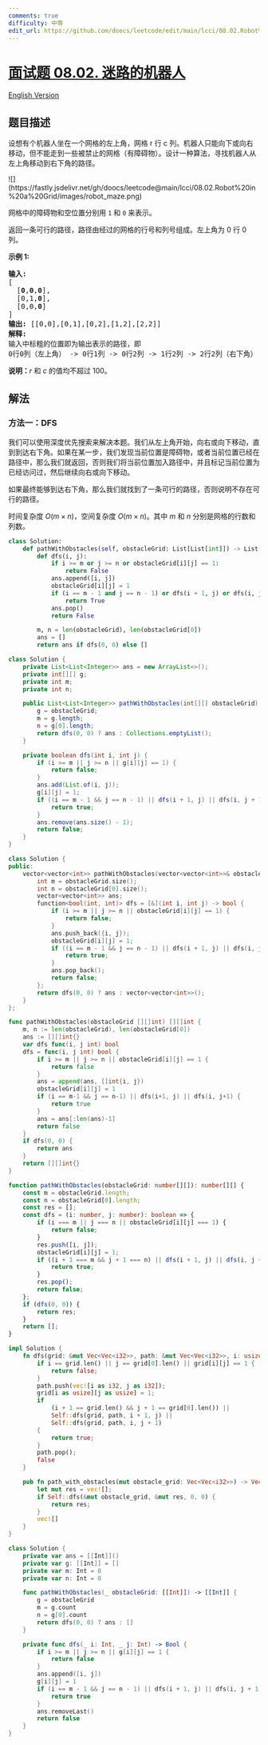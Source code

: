 ```yaml
---
comments: true
difficulty: 中等
edit_url: https://github.com/doocs/leetcode/edit/main/lcci/08.02.Robot%20in%20a%20Grid/README.md
---
```


# [面试题 08.02. 迷路的机器人](https://leetcode.cn/problems/robot-in-a-grid-lcci)

[English Version](/lcci/08.02.Robot%20in%20a%20Grid/README_EN.md)

## 题目描述

<!-- 这里写题目描述 -->
<p>设想有个机器人坐在一个网格的左上角，网格 r 行 c 列。机器人只能向下或向右移动，但不能走到一些被禁止的网格（有障碍物）。设计一种算法，寻找机器人从左上角移动到右下角的路径。</p>
![](https://fastly.jsdelivr.net/gh/doocs/leetcode@main/lcci/08.02.Robot%20in%20a%20Grid/images/robot_maze.png)
<p>网格中的障碍物和空位置分别用 <code>1</code> 和 <code>0</code> 来表示。</p>
<p>返回一条可行的路径，路径由经过的网格的行号和列号组成。左上角为 0 行 0 列。</p>
<p><strong>示例&nbsp;1:</strong></p>
<pre><strong>输入:
</strong>[
&nbsp; [<strong>0</strong>,<strong>0</strong>,<strong>0</strong>],
&nbsp; [0,1,<strong>0</strong>],
&nbsp; [0,0,<strong>0</strong>]
]
<strong>输出:</strong> [[0,0],[0,1],[0,2],[1,2],[2,2]]
<strong>解释: 
</strong>输入中标粗的位置即为输出表示的路径，即
0行0列（左上角） -&gt; 0行1列 -&gt; 0行2列 -&gt; 1行2列 -&gt; 2行2列（右下角）</pre>
<p><strong>说明：</strong><em>r</em>&nbsp;和 <em>c </em>的值均不超过 100。</p>

## 解法

### 方法一：DFS

我们可以使用深度优先搜索来解决本题。我们从左上角开始，向右或向下移动，直到到达右下角。如果在某一步，我们发现当前位置是障碍物，或者当前位置已经在路径中，那么我们就返回，否则我们将当前位置加入路径中，并且标记当前位置为已经访问过，然后继续向右或向下移动。

如果最终能够到达右下角，那么我们就找到了一条可行的路径，否则说明不存在可行的路径。

时间复杂度 $O(m \times n)$，空间复杂度 $O(m \times n)$。其中 $m$ 和 $n$ 分别是网格的行数和列数。

<!-- tabs:start -->

```python
class Solution:
    def pathWithObstacles(self, obstacleGrid: List[List[int]]) -> List[List[int]]:
        def dfs(i, j):
            if i >= m or j >= n or obstacleGrid[i][j] == 1:
                return False
            ans.append([i, j])
            obstacleGrid[i][j] = 1
            if (i == m - 1 and j == n - 1) or dfs(i + 1, j) or dfs(i, j + 1):
                return True
            ans.pop()
            return False

        m, n = len(obstacleGrid), len(obstacleGrid[0])
        ans = []
        return ans if dfs(0, 0) else []
```

```java
class Solution {
    private List<List<Integer>> ans = new ArrayList<>();
    private int[][] g;
    private int m;
    private int n;

    public List<List<Integer>> pathWithObstacles(int[][] obstacleGrid) {
        g = obstacleGrid;
        m = g.length;
        n = g[0].length;
        return dfs(0, 0) ? ans : Collections.emptyList();
    }

    private boolean dfs(int i, int j) {
        if (i >= m || j >= n || g[i][j] == 1) {
            return false;
        }
        ans.add(List.of(i, j));
        g[i][j] = 1;
        if ((i == m - 1 && j == n - 1) || dfs(i + 1, j) || dfs(i, j + 1)) {
            return true;
        }
        ans.remove(ans.size() - 1);
        return false;
    }
}
```

```cpp
class Solution {
public:
    vector<vector<int>> pathWithObstacles(vector<vector<int>>& obstacleGrid) {
        int m = obstacleGrid.size();
        int n = obstacleGrid[0].size();
        vector<vector<int>> ans;
        function<bool(int, int)> dfs = [&](int i, int j) -> bool {
            if (i >= m || j >= n || obstacleGrid[i][j] == 1) {
                return false;
            }
            ans.push_back({i, j});
            obstacleGrid[i][j] = 1;
            if ((i == m - 1 && j == n - 1) || dfs(i + 1, j) || dfs(i, j + 1)) {
                return true;
            }
            ans.pop_back();
            return false;
        };
        return dfs(0, 0) ? ans : vector<vector<int>>();
    }
};
```

```go
func pathWithObstacles(obstacleGrid [][]int) [][]int {
	m, n := len(obstacleGrid), len(obstacleGrid[0])
	ans := [][]int{}
	var dfs func(i, j int) bool
	dfs = func(i, j int) bool {
		if i >= m || j >= n || obstacleGrid[i][j] == 1 {
			return false
		}
		ans = append(ans, []int{i, j})
		obstacleGrid[i][j] = 1
		if (i == m-1 && j == n-1) || dfs(i+1, j) || dfs(i, j+1) {
			return true
		}
		ans = ans[:len(ans)-1]
		return false
	}
	if dfs(0, 0) {
		return ans
	}
	return [][]int{}
}
```

```ts
function pathWithObstacles(obstacleGrid: number[][]): number[][] {
    const m = obstacleGrid.length;
    const n = obstacleGrid[0].length;
    const res = [];
    const dfs = (i: number, j: number): boolean => {
        if (i === m || j === n || obstacleGrid[i][j] === 1) {
            return false;
        }
        res.push([i, j]);
        obstacleGrid[i][j] = 1;
        if ((i + 1 === m && j + 1 === n) || dfs(i + 1, j) || dfs(i, j + 1)) {
            return true;
        }
        res.pop();
        return false;
    };
    if (dfs(0, 0)) {
        return res;
    }
    return [];
}
```

```rust
impl Solution {
    fn dfs(grid: &mut Vec<Vec<i32>>, path: &mut Vec<Vec<i32>>, i: usize, j: usize) -> bool {
        if i == grid.len() || j == grid[0].len() || grid[i][j] == 1 {
            return false;
        }
        path.push(vec![i as i32, j as i32]);
        grid[i as usize][j as usize] = 1;
        if
            (i + 1 == grid.len() && j + 1 == grid[0].len()) ||
            Self::dfs(grid, path, i + 1, j) ||
            Self::dfs(grid, path, i, j + 1)
        {
            return true;
        }
        path.pop();
        false
    }

    pub fn path_with_obstacles(mut obstacle_grid: Vec<Vec<i32>>) -> Vec<Vec<i32>> {
        let mut res = vec![];
        if Self::dfs(&mut obstacle_grid, &mut res, 0, 0) {
            return res;
        }
        vec![]
    }
}
```

```swift
class Solution {
    private var ans = [[Int]]()
    private var g: [[Int]] = []
    private var m: Int = 0
    private var n: Int = 0

    func pathWithObstacles(_ obstacleGrid: [[Int]]) -> [[Int]] {
        g = obstacleGrid
        m = g.count
        n = g[0].count
        return dfs(0, 0) ? ans : []
    }

    private func dfs(_ i: Int, _ j: Int) -> Bool {
        if i >= m || j >= n || g[i][j] == 1 {
            return false
        }
        ans.append([i, j])
        g[i][j] = 1
        if (i == m - 1 && j == n - 1) || dfs(i + 1, j) || dfs(i, j + 1) {
            return true
        }
        ans.removeLast()
        return false
    }
}
```

<!-- tabs:end -->

<!-- end -->
